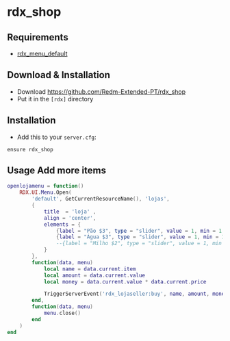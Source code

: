# rdx_shop

## Requirements
- [rdx_menu_default](https://github.com/Redm-Extended-PT/rdx_menu_default)

## Download & Installation

- Download https://github.com/Redm-Extended-PT/rdx_shop
- Put it in the `[rdx]` directory

## Installation
- Add this to your `server.cfg`:

```
ensure rdx_shop
```

## Usage Add more items
```lua
openlojamenu = function()
	RDX.UI.Menu.Open(
		'default', GetCurrentResourceName(), 'lojas',
		{
            title  = 'loja' ,
            align = 'center',
			elements = {
				{label = "Pão $3", type = "slider", value = 1, min = 1, max = 1, price = 3, item = "bread"},
				{label = "Água $3", type = "slider", value = 1, min = 1, max = 1, price = 3, item = "water"},
				--{label = "Milho $2", type = "slider", value = 1, min = 1, max = 1, price = 2, item = "milho"},
            }
		},
		function(data, menu)
			local name = data.current.item
			local amount = data.current.value
			local money = data.current.value * data.current.price

			TriggerServerEvent('rdx_lojaseller:buy', name, amount, money)
        end,
        function(data, menu)
			menu.close()
        end
	)
end
